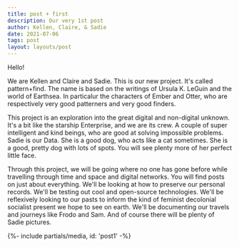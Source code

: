 ```yaml
---
title: post + first
description: Our very 1st post
author: Kellen, Claire, & Sadie
date: 2021-07-06
tags: post
layout: layouts/post
---
```


Hello!

We are Kellen and Claire and Sadie. This is our new project. It's called pattern+find. The name is based on the writings of Ursula K. LeGuin and the world of Earthsea.
In particalur the characters of Ember and Otter, who are respectively very good patterners and very good finders.


This project is an exploration into the great digital and non-digital unknown. It's a bit like the starship Enterprise, and we are its crew. A couple of super intelligent
and kind beings, who are good at solving impossible problems. Sadie is our Data. She is a good dog, who acts like a cat sometimes. She is a good, pretty dog with lots of 
spots. You will see plenty more of her perfect little face.

Through this project, we will be going where no one has gone before while travelling through time and space and digital networks. You will find posts on just about everything.
We'll be looking at how to preserve our personal records. We'll be testing out cool and open-source technologies. We'll be reflexively looking to our pasts to inform 
the kind of feminist decolonial socialist present we hope to see on earth. We'll be documenting our travels and journeys like Frodo and Sam. 
And of course there will be plenty of Sadie pictures.

{%- include partials/media, id: 'post1' -%}